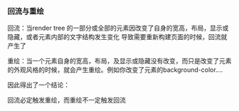 
###  回流与重绘
回流：当render tree 的一部分或全部的元素因改变了自身的宽高，布局，显示或隐藏，或者元素内部的文字结构发生变化 导致需要重新构建页面的时候，回流就产生了

重绘：当一个元素自身的宽高，布局，及显示或隐藏没有改变，而只是改变了元素的外观风格的时候，就会产生重绘。例如你改变了元素的background-color....

因此得出了一个结论：

回流必定触发重绘，而重绘不一定触发回流
